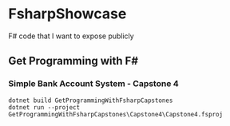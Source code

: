 # FsharpShowcase
F# code that I want to expose publicly

## Get Programming with F#

### Simple Bank Account System - Capstone 4

```
dotnet build GetProgrammingWithFsharpCapstones
dotnet run --project GetProgrammingWithFsharpCapstones\Capstone4\Capstone4.fsproj
```
